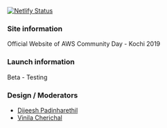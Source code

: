 [![Netlify Status](https://api.netlify.com/api/v1/badges/32aa40aa-73e9-47d6-9ce2-9659f463356f/deploy-status)](https://app.netlify.com/sites/reverent-yalow-4e0dc1/deploys)



### Site information

Official Website of AWS Community Day - Kochi 2019


### Launch information

Beta - Testing

### Design / Moderators

- [Dijeesh Padinharethil](https://www.linkedin.com/in/dijeesh-padinharethil/)
- [Vinila Cherichal](https://www.linkedin.com/in/vinila-cherichal-04b267119/)